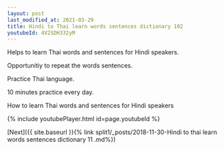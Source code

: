 ```yaml
---
layout: post
last_modified_at: 2021-03-29
title: Hindi to Thai learn words sentences dictionary 102 
youtubeId: 4V2SDH332yM
---
```

 
 
Helps to learn Thai words and sentences for Hindi speakers.

Opportunitiy to repeat the words sentences. 

Practice Thai language. 
 
10 minutes practice every day. 
 
How to learn Thai words and sentences for Hindi speakers 
 
{% include youtubePlayer.html id=page.youtubeId %}
 
 
[Next]({{ site.baseurl }}{% link  split1/_posts/2018-11-30-Hindi to thai learn words sentences dictionary 11 .md%})
 
